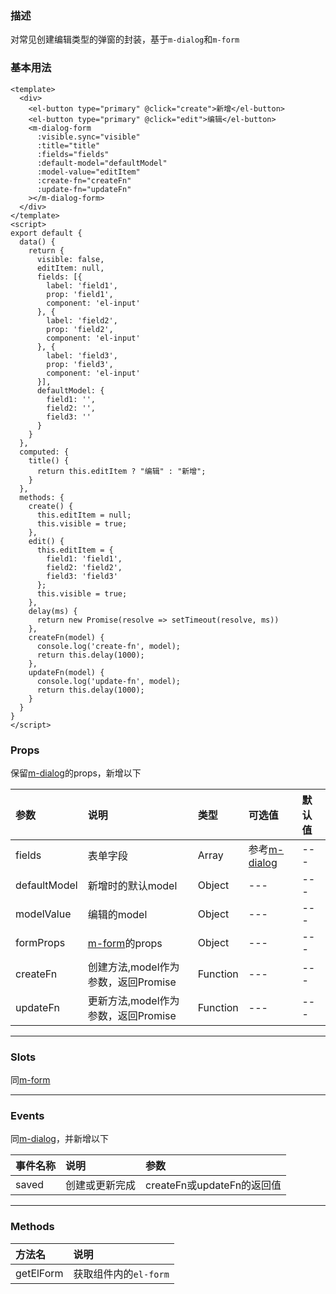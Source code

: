### 描述
对常见创建编辑类型的弹窗的封装，基于`m-dialog`和`m-form`

### 基本用法
```vue
<template>
  <div>
    <el-button type="primary" @click="create">新增</el-button>
    <el-button type="primary" @click="edit">编辑</el-button>
    <m-dialog-form
      :visible.sync="visible"
      :title="title"
      :fields="fields"
      :default-model="defaultModel"
      :model-value="editItem"
      :create-fn="createFn"
      :update-fn="updateFn"
    ></m-dialog-form>
  </div>
</template>
<script>
export default {
  data() {
    return {
      visible: false,
      editItem: null,
      fields: [{
        label: 'field1',
        prop: 'field1',
        component: 'el-input'
      }, {
        label: 'field2',
        prop: 'field2',
        component: 'el-input'
      }, {
        label: 'field3',
        prop: 'field3',
        component: 'el-input'
      }],
      defaultModel: {
        field1: '',
        field2: '',
        field3: ''
      }
    }
  },
  computed: {
    title() {
      return this.editItem ? "编辑" : "新增";
    }
  },
  methods: {
    create() {
      this.editItem = null;
      this.visible = true;
    },
    edit() {
      this.editItem = {
        field1: 'field1',
        field2: 'field2',
        field3: 'field3'
      };
      this.visible = true;
    },
    delay(ms) {
      return new Promise(resolve => setTimeout(resolve, ms))
    },
    createFn(model) {
      console.log('create-fn', model);
      return this.delay(1000);
    },
    updateFn(model) {
      console.log('update-fn', model);
      return this.delay(1000);
    }
  }
}
</script>
```

### Props
保留[m-dialog](#/Components/m-dialog)的props，新增以下

| 参数 | 说明 | 类型 | 可选值 | 默认值 |
| :---- | :---- | :---- | :---- | :---- | 
| fields | 表单字段 | Array | 参考[m-dialog](#/Components/m-dialog) | --- |
| defaultModel | 新增时的默认model | Object | --- | --- |
| modelValue | 编辑的model | Object | --- | --- |
| formProps | [m-form](#/Components/m-form)的props | Object | --- | --- |
| createFn | 创建方法,model作为参数，返回Promise | Function | --- | --- |
| updateFn | 更新方法,model作为参数，返回Promise | Function | --- | --- |


---

### Slots
同[m-form](#/Components/m-form)

---

### Events
同[m-dialog](#/Components/m-dialog)，并新增以下

| 事件名称 | 说明 | 参数 |
| :---- | :---- | :---- |
| saved | 创建或更新完成 | createFn或updateFn的返回值 |


---

### Methods

| 方法名 | 说明 | 
| :---- | :---- | 
| getElForm | 获取组件内的`el-form` |
